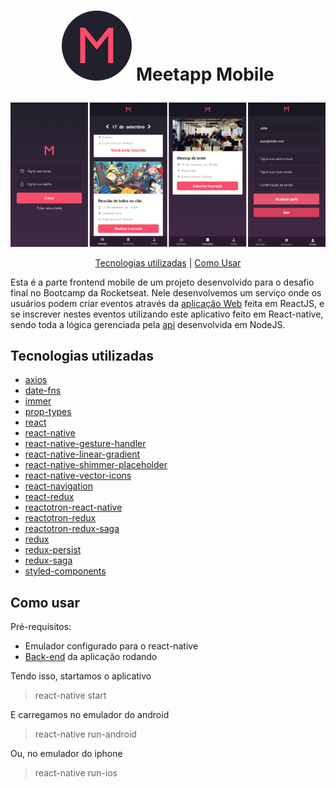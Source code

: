 <h1 align="center">

![](src/assets/logo-circle.png)
Meetapp Mobile

</h1>

![](src/assets/meetapp_mobile.png)

<p align="center">
  <a href="#tecnologias-utilizadas">Tecnologias utilizadas</a> |
  <a href="#como-usar">Como Usar</a>
</p>

Esta é a parte frontend mobile de um projeto desenvolvido para o desafio final no Bootcamp da Rocketseat. Nele desenvolvemos um serviço onde os usuários podem criar eventos através da [aplicação Web](https://github.com/rodrigodasilva/meetapp-front-web) feita em ReactJS, e se inscrever nestes eventos utilizando este aplicativo feito em React-native, sendo toda a lógica gerenciada pela [api](https://github.com/rodrigodasilva/backend-meetapp) desenvolvida em NodeJS.

## Tecnologias utilizadas

- [axios](https://github.com/axios/axios)
- [date-fns](https://github.com/date-fns/date-fns)
- [immer](https://github.com/immerjs/immer)
- [prop-types](https://github.com/facebook/prop-types)
- [react](https://github.com/facebook/react)
- [react-native](https://github.com/facebook/react-native)
- [react-native-gesture-handler](https://github.com/kmagiera/react-native-gesture-handler)
- [react-native-linear-gradient](https://github.com/react-native-community/react-native-linear-gradient)
- [react-native-shimmer-placeholder](https://github.com/tomzaku/react-native-shimmer-placeholder)
- [react-native-vector-icons](https://github.com/oblador/react-native-vector-icons)
- [react-navigation](https://github.com/react-navigation/react-navigation)
- [react-redux](https://github.com/reduxjs/react-redux)
- [reactotron-react-native](https://github.com/infinitered/reactotron-react-native)
- [reactotron-redux](https://github.com/infinitered/reactotron-redux)
- [reactotron-redux-saga](https://github.com/infinitered/reactotron-redux-saga)
- [redux](https://github.com/reduxjs/redux)
- [redux-persist](https://github.com/rt2zz/redux-persist)
- [redux-saga](https://github.com/redux-saga/redux-saga)
- [styled-components](https://github.com/styled-components/styled-components)

## Como usar

Pré-requisitos:

- Emulador configurado para o react-native
- [Back-end](https://github.com/rodrigodasilva/backend-meetapp) da aplicação rodando

Tendo isso, startamos o aplicativo

> react-native start

E carregamos no emulador do android

> react-native run-android

Ou, no emulador do iphone

> react-native run-ios
